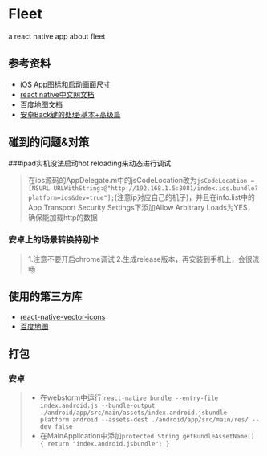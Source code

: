 # Fleet
a react native app about fleet

## 参考资料
* [iOS App图标和启动画面尺寸](http://www.jianshu.com/p/adpKye)
* [react native中文网文档](http://reactnative.cn/docs/0.31/getting-started.html)
* [百度地图文档](http://lbsyun.baidu.com/index.php?title=androidsdk/guide/buildproject)
* [安卓Back键的处理·基本+高级篇](http://reactnative.cn/post/480)

## 碰到的问题&对策
###ipad实机没法启动hot reloading来动态进行调试
> 在ios源码的AppDelegate.m中的jsCodeLocation改为``jsCodeLocation = [NSURL URLWithString:@"http://192.168.1.5:8081/index.ios.bundle?platform=ios&dev=true"];``(注意ip对应自己的机子)，并且在info.list中的App Transport Security Settings下添加Allow Arbitrary Loads为YES，确保能加载http的数据

### 安卓上的场景转换特别卡
> 1.注意不要开启chrome调试 2.生成release版本，再安装到手机上，会很流畅

## 使用的第三方库
* [react-native-vector-icons](https://github.com/oblador/react-native-vector-icons)
* [百度地图](http://lbsyun.baidu.com/)

## 打包
### 安卓
> * 在webstorm中运行 ``react-native bundle --entry-file index.android.js --bundle-output ./android/app/src/main/assets/index.android.jsbundle --platform android --assets-dest ./android/app/src/main/res/ --dev false``
> * 在MainApplication中添加``protected String getBundleAssetName() {
			return "index.android.jsbundle";
		}``